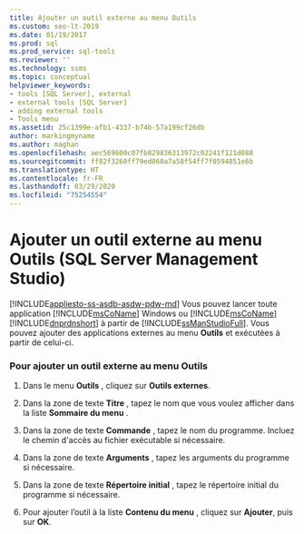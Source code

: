 ```yaml
---
title: Ajouter un outil externe au menu Outils
ms.custom: seo-lt-2019
ms.date: 01/19/2017
ms.prod: sql
ms.prod_service: sql-tools
ms.reviewer: ''
ms.technology: ssms
ms.topic: conceptual
helpviewer_keywords:
- tools [SQL Server], external
- external tools [SQL Server]
- adding external tools
- Tools menu
ms.assetid: 25c1399e-afb1-4337-b74b-57a199cf26db
author: markingmyname
ms.author: maghan
ms.openlocfilehash: aec569600c07fb829836313972c02241f121d088
ms.sourcegitcommit: ff82f3260ff79ed860a7a58f54ff7f0594851e6b
ms.translationtype: HT
ms.contentlocale: fr-FR
ms.lasthandoff: 03/29/2020
ms.locfileid: "75254554"
---
```

# <a name="add-an-external-tool-to-the-tools-menu-sql-server-management-studio"></a>Ajouter un outil externe au menu Outils (SQL Server Management Studio)
[!INCLUDE[appliesto-ss-asdb-asdw-pdw-md](../includes/appliesto-ss-asdb-asdw-pdw-md.md)]
Vous pouvez lancer toute application [!INCLUDE[msCoName](../includes/msconame_md.md)] Windows ou [!INCLUDE[msCoName](../includes/msconame_md.md)] [!INCLUDE[dnprdnshort](../includes/dnprdnshort_md.md)] à partir de [!INCLUDE[ssManStudioFull](../includes/ssmanstudiofull-md.md)]. Vous pouvez ajouter des applications externes au menu **Outils** et exécutées à partir de celui-ci.  
  
### <a name="to-add-an-external-tool-to-the-tools-menu"></a>Pour ajouter un outil externe au menu Outils  
  
1.  Dans le menu **Outils** , cliquez sur **Outils externes**.  
  
2.  Dans la zone de texte **Titre** , tapez le nom que vous voulez afficher dans la liste **Sommaire du menu** .  
  
3.  Dans la zone de texte **Commande** , tapez le nom du programme. Incluez le chemin d'accès au fichier exécutable si nécessaire.  
  
4.  Dans la zone de texte **Arguments** , tapez les arguments du programme si nécessaire.  
  
5.  Dans la zone de texte **Répertoire initial** , tapez le répertoire initial du programme si nécessaire.  
  
6.  Pour ajouter l’outil à la liste **Contenu du menu** , cliquez sur **Ajouter**, puis sur **OK**.  
  
